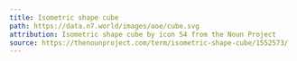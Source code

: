 ```yaml
---
title: Isometric shape cube
path: https://data.n7.world/images/aoe/cube.svg
attribution: Isometric shape cube by icon 54 from the Noun Project
source: https://thenounproject.com/term/isometric-shape-cube/1552573/
---
```

